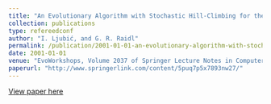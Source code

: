 ```yaml
---
title: "An Evolutionary Algorithm with Stochastic Hill-Climbing for the Edge-Biconnectivity Augmentation Problem"
collection: publications
type: refereedconf
author: "I. Ljubić, and G. R. Raidl"
permalink: /publication/2001-01-01-an-evolutionary-algorithm-with-stochastic-hill-climbing-for-the-edge-biconnectivity-augmentation-problem
date: 2001-01-01
venue: "EvoWorkshops, Volume 2037 of Springer Lecture Notes in Computer Science, pp. 20-29"
paperurl: "http://www.springerlink.com/content/5puq7p5x7893nw27/"
---
```


[View paper here](http://www.springerlink.com/content/5puq7p5x7893nw27/)
